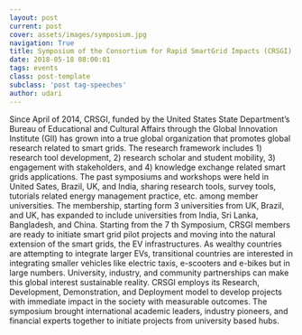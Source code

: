 ```yaml
---
layout: post
current: post
cover: assets/images/symposium.jpg
navigation: True
title: Symposium of the Consortium for Rapid SmartGrid Impacts (CRSGI)
date: 2018-05-18 08:00:01
tags: events
class: post-template
subclass: 'post tag-speeches'
author: udari
---
```


Since April of 2014, CRSGI, funded by the United States State Department’s Bureau of
Educational and Cultural Affairs through the Global Innovation Institute (GII) has grown into a true global organization that promotes global research related to smart grids. The research framework includes 1) research tool development, 2) research scholar and student mobility, 3) engagement with stakeholders, and 4) knowledge exchange related smart grids applications. The past symposiums and workshops were held in United Sates, Brazil, UK, and India, sharing research tools, survey tools, tutorials related energy management practice, etc. among member universities. The membership, starting form 3 universities from UK, Brazil, and UK, has expanded to include universities from India, Sri Lanka, Bangladesh, and China.
Starting from the 7 th Symposium, CRSGI members are ready to initiate smart grid pilot projects and moving into the natural extension of the smart grids, the EV infrastructures. As wealthy countries are attempting to integrate larger EVs, transitional countries are interested in integrating smaller vehicles like electric taxis, e-scooters and e-bikes but in large numbers. University, industry, and community partnerships can make this global interest sustainable reality. CRSGI employs its Research, Development, Demonstration, and Deployment model to develop projects with immediate impact in the society with measurable outcomes. The symposium brought international academic leaders, industry pioneers, and financial experts together to initiate projects from university based hubs.
